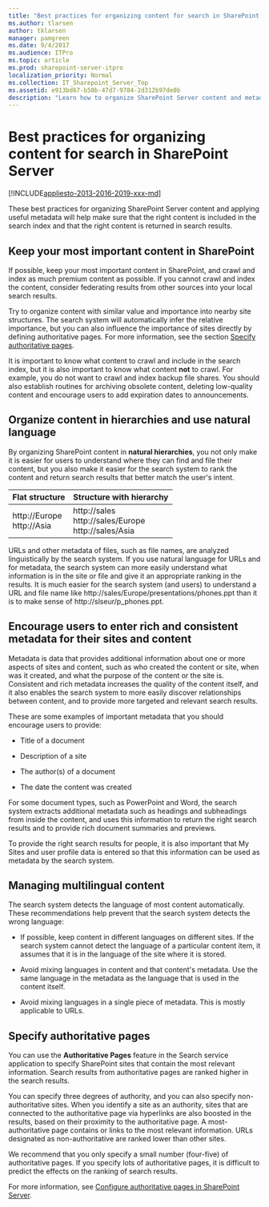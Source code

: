```yaml
---
title: "Best practices for organizing content for search in SharePoint Server"
ms.author: tlarsen
author: tklarsen
manager: pamgreen
ms.date: 9/4/2017
ms.audience: ITPro
ms.topic: article
ms.prod: sharepoint-server-itpro
localization_priority: Normal
ms.collection: IT_Sharepoint_Server_Top
ms.assetid: e913bd67-b50b-47d7-9784-2d312b97de0b
description: "Learn how to organize SharePoint Server content and metadata to make the content easier to find."
---
```


# Best practices for organizing content for search in SharePoint Server

[!INCLUDE[appliesto-2013-2016-2019-xxx-md](../includes/appliesto-2013-2016-2019-xxx-md.md)]
  
These best practices for organizing SharePoint Server content and applying useful metadata will help make sure that the right content is included in the search index and that the right content is returned in search results. 
  
    
## Keep your most important content in SharePoint
<a name="Keep_content_in_SP"> </a>

If possible, keep your most important content in SharePoint, and crawl and index as much premium content as possible. If you cannot crawl and index the content, consider federating results from other sources into your local search results. 
  
Try to organize content with similar value and importance into nearby site structures. The search system will automatically infer the relative importance, but you can also influence the importance of sites directly by defining authoritative pages. For more information, see the section [Specify authoritative pages](best-practices-for-organizing-content-for-search.md#Rel_Auth).
  
It is important to know what content to crawl and include in the search index, but it is also important to know what content **not** to crawl. For example, you do not want to crawl and index backup file shares. You should also establish routines for archiving obsolete content, deleting low-quality content and encourage users to add expiration dates to announcements. 
  
## Organize content in hierarchies and use natural language
<a name="Organize_hierarchies"> </a>

By organizing SharePoint content in **natural hierarchies**, you not only make it is easier for users to understand where they can find and file their content, but you also make it easier for the search system to rank the content and return search results that better match the user's intent. 
  
|           **Flat structure**            |                   **Structure with hierarchy**                   |
| :-------------------------------------- | :--------------------------------------------------------------- |
| http://Europe  <br/> http://Asia  <br/> | http://sales  <br/> http://sales/Europe  <br/> http://sales/Asia |
   
URLs and other metadata of files, such as file names, are analyzed linguistically by the search system. If you use natural language for URLs and for metadata, the search system can more easily understand what information is in the site or file and give it an appropriate ranking in the results. It is much easier for the search system (and users) to understand a URL and file name like http://sales/Europe/presentations/phones.ppt than it is to make sense of http://slseur/p_phones.ppt. 
  
## Encourage users to enter rich and consistent metadata for their sites and content
<a name="Encourage_metadata"> </a>

Metadata is data that provides additional information about one or more aspects of sites and content, such as who created the content or site, when was it created, and what the purpose of the content or the site is. Consistent and rich metadata increases the quality of the content itself, and it also enables the search system to more easily discover relationships between content, and to provide more targeted and relevant search results.
  
These are some examples of important metadata that you should encourage users to provide:
  
- Title of a document
    
- Description of a site
    
- The author(s) of a document
    
- The date the content was created
    
For some document types, such as PowerPoint and Word, the search system extracts additional metadata such as headings and subheadings from inside the content, and uses this information to return the right search results and to provide rich document summaries and previews. 
  
To provide the right search results for people, it is also important that My Sites and user profile data is entered so that this information can be used as metadata by the search system. 
  
## Managing multilingual content
<a name="Multillingual_content"> </a>

The search system detects the language of most content automatically. These recommendations help prevent that the search system detects the wrong language:
  
- If possible, keep content in different languages on different sites. If the search system cannot detect the language of a particular content item, it assumes that it is in the language of the site where it is stored. 
    
- Avoid mixing languages in content and that content's metadata. Use the same language in the metadata as the language that is used in the content itself.
    
- Avoid mixing languages in a single piece of metadata. This is mostly applicable to URLs.
    
## Specify authoritative pages
<a name="Rel_Auth"> </a>

You can use the **Authoritative Pages** feature in the Search service application to specify SharePoint sites that contain the most relevant information. Search results from authoritative pages are ranked higher in the search results. 
  
You can specify three degrees of authority, and you can also specify non-authoritative sites. When you identify a site as an authority, sites that are connected to the authoritative page via hyperlinks are also boosted in the results, based on their proximity to the authoritative page. A most-authoritative page contains or links to the most relevant information. URLs designated as non-authoritative are ranked lower than other sites.
  
We recommend that you only specify a small number (four-five) of authoritative pages. If you specify lots of authoritative pages, it is difficult to predict the effects on the ranking of search results.
  
For more information, see [Configure authoritative pages in SharePoint Server](configure-authoritative-pages.md).
  

